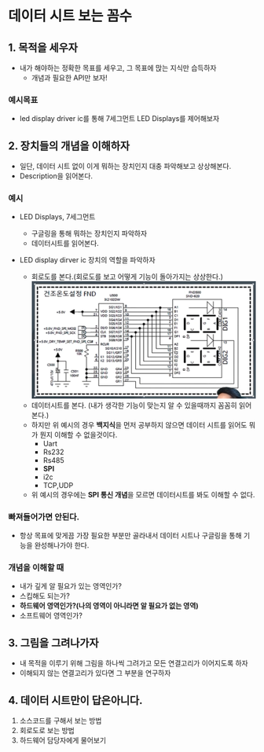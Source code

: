 # 데이터 시트 보는 꼼수

## 1. 목적을 세우자

- 내가 해야하는 정확한 목표를 세우고, 그 목표에 맍는 지식만 습득하자
  - 개념과 필요한 API만 보자!

### 예시목표

- led display driver ic를 통해 7세그먼트 LED Displays를 제어해보자

## 2. 장치들의 개념을 이해하자

- 일단, 데이터 시트 없이 이게 뭐하는 장치인지 대충 파악해보고 상상해본다.
- Description을 읽어본다.

### 예시

- LED Displays, 7세그먼트

  - 구글링을 통해 뭐하는 장치인지 파악하자
  - 데이터시트를 읽어본다.

- LED display dirver ic 장치의 역할을 파악하자
  - 회로도를 본다.(회로도를 보고 어떻게 기능이 돌아가지는 상상한다.)
    ![alt text](image.png)
  - 데이터시트를 본다.
    (내가 생각한 기능이 맞는지 알 수 있을때까지 꼼꼼히 읽어본다.)
  - 하지만 위 예시의 경우 **백지식**을 먼저 공부하지 않으면 데이터 시트를 읽어도 뭐가 뭔지 이해할 수 없을것이다.
    - Uart
    - Rs232
    - Rs485
    - **SPI**
    - i2c
    - TCP,UDP
  - 위 예시의 경우에는 **SPI 통신 개념**을 모르면 데이터시트를 봐도 이해할 수 없다.

### 빠져들어가면 안된다.

- 항상 목표에 맞게끔 가장 필요한 부분만 골라내서 데이터 시트나 구글링을 통해 기능을 완성해나가야 한다.

### 개념을 이해할 때

- 내가 깊게 알 필요가 있는 영역인가?
- 스킵해도 되는가?
- **하드웨어 영역인가?(나의 영역이 아니라면 알 필요가 없는 영역)**
- 소프트웨어 영역인가?

## 3. 그림을 그려나가자

- 내 목적을 이루기 위해 그림을 하나씩 그려가고 모든 연결고리가 이어지도록 하자
- 이해되지 않는 연결고리가 있다면 그 부분을 연구하자

## 4. 데이터 시트만이 답은아니다.

1. 소스코드를 구해서 보는 방법
2. 회로도로 보는 방법
3. 하드웨어 담당자에게 물어보기
